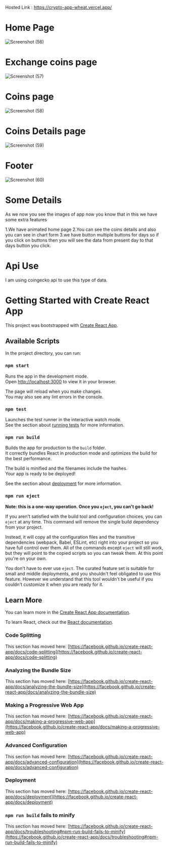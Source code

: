 Hosted Link : https://crypto-app-wheat.vercel.app/

# Home Page

![Screenshot (56)](https://github.com/Khanjamshed007/Crypto-App/assets/94047780/86cccfd3-a12e-4713-a357-cc59bd2993d8)

# Exchange coins page
![Screenshot (57)](https://github.com/Khanjamshed007/Crypto-App/assets/94047780/ddeaf6d1-d5bc-4214-ae63-45f0326972c2)

# Coins page
![Screenshot (58)](https://github.com/Khanjamshed007/Crypto-App/assets/94047780/25d49c0c-03e5-48a4-b541-ac37e9d6bcf1)

# Coins Details page
![Screenshot (59)](https://github.com/Khanjamshed007/Crypto-App/assets/94047780/79a07c87-0292-4eb9-895b-4a7e5e015952)

# Footer
![Screenshot (60)](https://github.com/Khanjamshed007/Crypto-App/assets/94047780/815e49c8-f1d7-48a6-8831-ec762c037938)


# Some Details
As we now you see the images of app now you know that in this we have some extra features

1.We have animated home page
2.You can see the coins details and also you can see in chart form
3.we have button multiple buttons for days so if you click on buttons then you will see the data from present day to that days button you click.

# Api Use
I am using coingecko api to use this type of data.

# Getting Started with Create React App

This project was bootstrapped with [Create React App](https://github.com/facebook/create-react-app).

## Available Scripts

In the project directory, you can run:

### `npm start`

Runs the app in the development mode.\
Open [http://localhost:3000](http://localhost:3000) to view it in your browser.

The page will reload when you make changes.\
You may also see any lint errors in the console.

### `npm test`

Launches the test runner in the interactive watch mode.\
See the section about [running tests](https://facebook.github.io/create-react-app/docs/running-tests) for more information.

### `npm run build`

Builds the app for production to the `build` folder.\
It correctly bundles React in production mode and optimizes the build for the best performance.

The build is minified and the filenames include the hashes.\
Your app is ready to be deployed!

See the section about [deployment](https://facebook.github.io/create-react-app/docs/deployment) for more information.

### `npm run eject`

**Note: this is a one-way operation. Once you `eject`, you can't go back!**

If you aren't satisfied with the build tool and configuration choices, you can `eject` at any time. This command will remove the single build dependency from your project.

Instead, it will copy all the configuration files and the transitive dependencies (webpack, Babel, ESLint, etc) right into your project so you have full control over them. All of the commands except `eject` will still work, but they will point to the copied scripts so you can tweak them. At this point you're on your own.

You don't have to ever use `eject`. The curated feature set is suitable for small and middle deployments, and you shouldn't feel obligated to use this feature. However we understand that this tool wouldn't be useful if you couldn't customize it when you are ready for it.

## Learn More

You can learn more in the [Create React App documentation](https://facebook.github.io/create-react-app/docs/getting-started).

To learn React, check out the [React documentation](https://reactjs.org/).

### Code Splitting

This section has moved here: [https://facebook.github.io/create-react-app/docs/code-splitting](https://facebook.github.io/create-react-app/docs/code-splitting)

### Analyzing the Bundle Size

This section has moved here: [https://facebook.github.io/create-react-app/docs/analyzing-the-bundle-size](https://facebook.github.io/create-react-app/docs/analyzing-the-bundle-size)

### Making a Progressive Web App

This section has moved here: [https://facebook.github.io/create-react-app/docs/making-a-progressive-web-app](https://facebook.github.io/create-react-app/docs/making-a-progressive-web-app)

### Advanced Configuration

This section has moved here: [https://facebook.github.io/create-react-app/docs/advanced-configuration](https://facebook.github.io/create-react-app/docs/advanced-configuration)

### Deployment

This section has moved here: [https://facebook.github.io/create-react-app/docs/deployment](https://facebook.github.io/create-react-app/docs/deployment)

### `npm run build` fails to minify

This section has moved here: [https://facebook.github.io/create-react-app/docs/troubleshooting#npm-run-build-fails-to-minify](https://facebook.github.io/create-react-app/docs/troubleshooting#npm-run-build-fails-to-minify)
